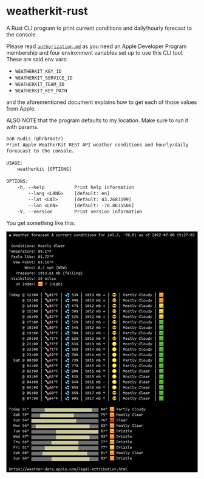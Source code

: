 # weatherkit-rust

A Rust CLI program to print current conditions and daily/hourly forecast to the console.

Please read [`authorization.md`](authorization.md) as you need an Apple Developer Program membership and four environment variables set up to use this CLI tool. These are said env vars:

- `WEATHERKIT_KEY_ID`
- `WEATHERKIT_SERVICE_ID`
- `WEATHERKIT_TEAM_ID`
- `WEATHERKIT_KEY_PATH`

and the aforementioned document explains how to get each of those values from Apple.

ALSO NOTE that the program defaults to my location. Make sure to run it with params.

```
boB Rudis (@hrbrmstr)
Print Apple WeatherKit REST API weather conditions and hourly/daily foreacast to the console.

USAGE:
    weatherkit [OPTIONS]

OPTIONS:
    -h, --help           Print help information
        --lang <LANG>    [default: en]
        --lat <LAT>      [default: 43.2683199]
        --lon <LON>      [default: -70.8635506]
    -V, --version        Print version information
```

You get something like this:

![](sample-forecast.png)
